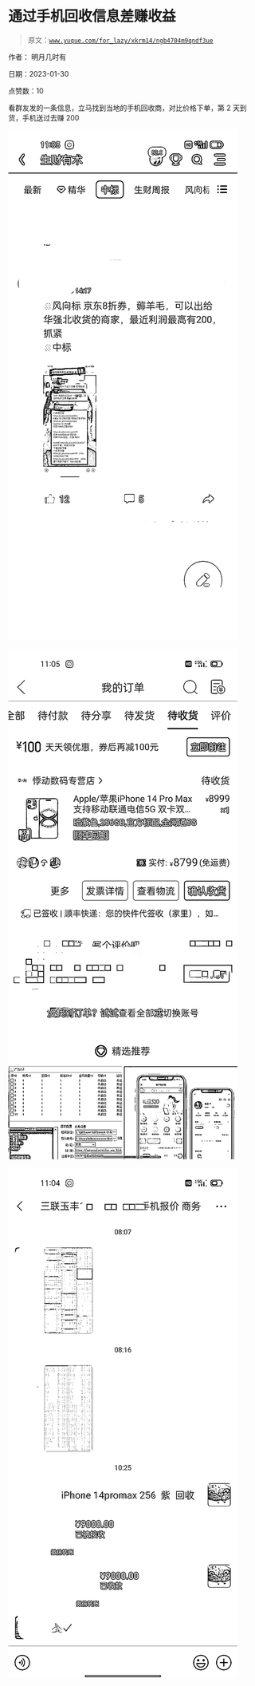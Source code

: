 # 通过手机回收信息差赚收益

> 原文：[`www.yuque.com/for_lazy/xkrm14/ngb4704m9qndf3ue`](https://www.yuque.com/for_lazy/xkrm14/ngb4704m9qndf3ue)



作者： 明月几时有 

日期：2023-01-30 

点赞数：10 

看群友发的一条信息，立马找到当地的手机回收商，对比价格下单，第 2 天到货，手机送过去赚 200 

![](img/4cc25fb8656d09e74015d707ae1f3fff.png)  

![](img/bcad91dbf369a355b241e49b3c8e89f7.png)  

![](img/a571e3c84849e8bbbd84560a25723038.png)  

